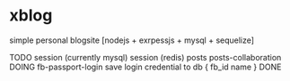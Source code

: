 # xblog
simple personal blogsite [nodejs + exrpessjs + mysql + sequelize]



TODO
  session (currently mysql)
  session (redis)
  posts
  posts-collaboration
DOING
  fb-passport-login
  save login credential to db
    {
      fb_id
      name
    }
DONE
